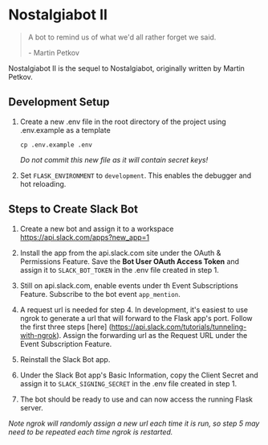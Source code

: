 # Nostalgiabot II

> A bot to remind us of what we'd all rather forget we said.
>
> \- Martin Petkov

Nostalgiabot II is the sequel to Nostalgiabot, originally written by Martin Petkov.

## Development Setup
1. Create a new .env file in the root directory of the project using .env.example as a template
   ```
   cp .env.example .env
   ```

   *Do not commit this new file as it will contain secret keys!*

2. Set `FLASK_ENVIRONMENT` to `development`. This enables the debugger and hot reloading.

## Steps to Create Slack Bot

1. Create a new bot and assign it to a workspace https://api.slack.com/apps?new_app=1

2. Install the app from the api.slack.com site under the OAuth & Permissions Feature. Save the **Bot User OAuth Access Token** and assign it to `SLACK_BOT_TOKEN` in the .env file created in step 1.

3. Still on api.slack.com, enable events under th Event Subscriptions Feature. Subscribe to the bot event `app_mention`.

4. A request url is needed for step 4. In development, it's easiest to use ngrok to generate a url that will forward to the Flask app's port. Follow the first three steps [here] (https://api.slack.com/tutorials/tunneling-with-ngrok). Assign the forwarding url as the Request URL under the Event Subscription Feature.

5. Reinstall the Slack Bot app.

6. Under the Slack Bot app's Basic Information, copy the Client Secret and assign it to `SLACK_SIGNING_SECRET` in the .env file created in step 1.

7. The bot should be ready to use and can now access the running Flask server.

*Note ngrok will randomly assign a new url each time it is run, so step 5 may need to be repeated each time ngrok is restarted.*
